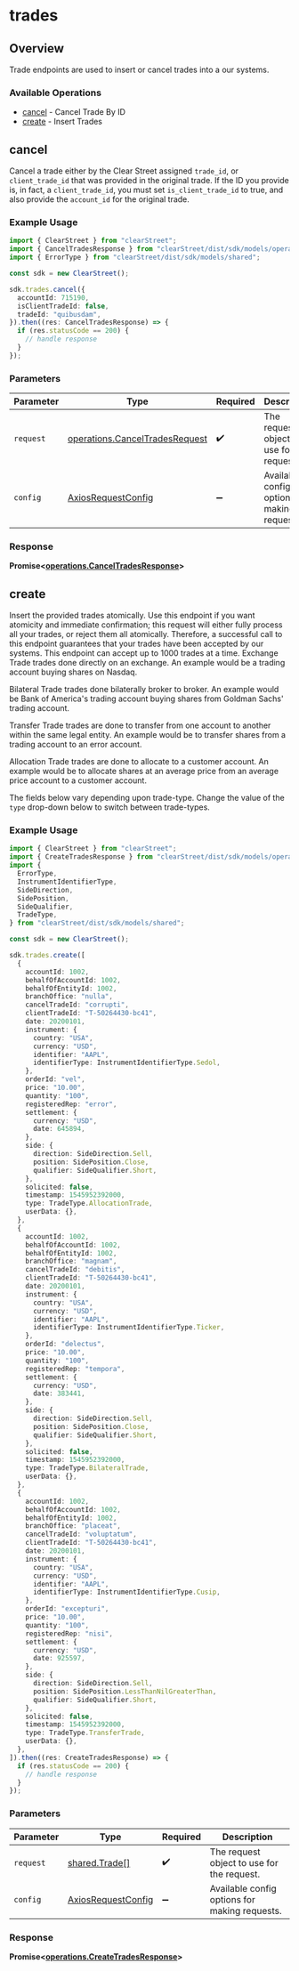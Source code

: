 # trades

## Overview

Trade endpoints are used to insert or cancel trades into a our systems.


### Available Operations

* [cancel](#cancel) - Cancel Trade By ID
* [create](#create) - Insert Trades

## cancel

Cancel a trade either by the Clear Street assigned `trade_id`, or `client_trade_id` that was provided in the original trade. If the ID you provide is, in fact, a `client_trade_id`, you must set `is_client_trade_id` to true, and also provide the `account_id` for the original trade.


### Example Usage

```typescript
import { ClearStreet } from "clearStreet";
import { CancelTradesResponse } from "clearStreet/dist/sdk/models/operations";
import { ErrorType } from "clearStreet/dist/sdk/models/shared";

const sdk = new ClearStreet();

sdk.trades.cancel({
  accountId: 715190,
  isClientTradeId: false,
  tradeId: "quibusdam",
}).then((res: CancelTradesResponse) => {
  if (res.statusCode == 200) {
    // handle response
  }
});
```

### Parameters

| Parameter                                                                        | Type                                                                             | Required                                                                         | Description                                                                      |
| -------------------------------------------------------------------------------- | -------------------------------------------------------------------------------- | -------------------------------------------------------------------------------- | -------------------------------------------------------------------------------- |
| `request`                                                                        | [operations.CancelTradesRequest](../../models/operations/canceltradesrequest.md) | :heavy_check_mark:                                                               | The request object to use for the request.                                       |
| `config`                                                                         | [AxiosRequestConfig](https://axios-http.com/docs/req_config)                     | :heavy_minus_sign:                                                               | Available config options for making requests.                                    |


### Response

**Promise<[operations.CancelTradesResponse](../../models/operations/canceltradesresponse.md)>**


## create

Insert the provided trades atomically. Use this endpoint if you want atomicity and immediate confirmation; this request will either fully process all your trades, or reject them all atomically. Therefore, a successful call to this endpoint guarantees that your trades have been accepted by our systems. This endpoint can accept up to 1000 trades at a time. 
Exchange Trade  trades done directly on an
        exchange. An example would be a trading account buying shares on
        Nasdaq.

Bilateral Trade trades done bilaterally broker
        to broker. An example would be Bank of America's trading account buying
        shares from Goldman Sachs' trading account.

Transfer
        Trade trades are done to transfer from one account to another within
        the same legal entity. An example would be to transfer shares from a
        trading account to an error account.

Allocation Trade
        trades are done to allocate to a customer account. An example would be
        to allocate shares at an average price from an average price account to
        a customer account. 

The fields below vary depending upon trade-type. Change the value of the `type` drop-down below to switch between trade-types.


### Example Usage

```typescript
import { ClearStreet } from "clearStreet";
import { CreateTradesResponse } from "clearStreet/dist/sdk/models/operations";
import {
  ErrorType,
  InstrumentIdentifierType,
  SideDirection,
  SidePosition,
  SideQualifier,
  TradeType,
} from "clearStreet/dist/sdk/models/shared";

const sdk = new ClearStreet();

sdk.trades.create([
  {
    accountId: 1002,
    behalfOfAccountId: 1002,
    behalfOfEntityId: 1002,
    branchOffice: "nulla",
    cancelTradeId: "corrupti",
    clientTradeId: "T-50264430-bc41",
    date: 20200101,
    instrument: {
      country: "USA",
      currency: "USD",
      identifier: "AAPL",
      identifierType: InstrumentIdentifierType.Sedol,
    },
    orderId: "vel",
    price: "10.00",
    quantity: "100",
    registeredRep: "error",
    settlement: {
      currency: "USD",
      date: 645894,
    },
    side: {
      direction: SideDirection.Sell,
      position: SidePosition.Close,
      qualifier: SideQualifier.Short,
    },
    solicited: false,
    timestamp: 1545952392000,
    type: TradeType.AllocationTrade,
    userData: {},
  },
  {
    accountId: 1002,
    behalfOfAccountId: 1002,
    behalfOfEntityId: 1002,
    branchOffice: "magnam",
    cancelTradeId: "debitis",
    clientTradeId: "T-50264430-bc41",
    date: 20200101,
    instrument: {
      country: "USA",
      currency: "USD",
      identifier: "AAPL",
      identifierType: InstrumentIdentifierType.Ticker,
    },
    orderId: "delectus",
    price: "10.00",
    quantity: "100",
    registeredRep: "tempora",
    settlement: {
      currency: "USD",
      date: 383441,
    },
    side: {
      direction: SideDirection.Sell,
      position: SidePosition.Close,
      qualifier: SideQualifier.Short,
    },
    solicited: false,
    timestamp: 1545952392000,
    type: TradeType.BilateralTrade,
    userData: {},
  },
  {
    accountId: 1002,
    behalfOfAccountId: 1002,
    behalfOfEntityId: 1002,
    branchOffice: "placeat",
    cancelTradeId: "voluptatum",
    clientTradeId: "T-50264430-bc41",
    date: 20200101,
    instrument: {
      country: "USA",
      currency: "USD",
      identifier: "AAPL",
      identifierType: InstrumentIdentifierType.Cusip,
    },
    orderId: "excepturi",
    price: "10.00",
    quantity: "100",
    registeredRep: "nisi",
    settlement: {
      currency: "USD",
      date: 925597,
    },
    side: {
      direction: SideDirection.Sell,
      position: SidePosition.LessThanNilGreaterThan,
      qualifier: SideQualifier.Short,
    },
    solicited: false,
    timestamp: 1545952392000,
    type: TradeType.TransferTrade,
    userData: {},
  },
]).then((res: CreateTradesResponse) => {
  if (res.statusCode == 200) {
    // handle response
  }
});
```

### Parameters

| Parameter                                                    | Type                                                         | Required                                                     | Description                                                  |
| ------------------------------------------------------------ | ------------------------------------------------------------ | ------------------------------------------------------------ | ------------------------------------------------------------ |
| `request`                                                    | [shared.Trade[]](../../models//.md)                          | :heavy_check_mark:                                           | The request object to use for the request.                   |
| `config`                                                     | [AxiosRequestConfig](https://axios-http.com/docs/req_config) | :heavy_minus_sign:                                           | Available config options for making requests.                |


### Response

**Promise<[operations.CreateTradesResponse](../../models/operations/createtradesresponse.md)>**


